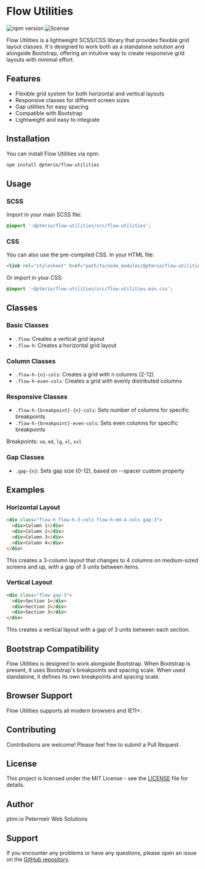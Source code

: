 # Flow Utilities

![npm version](https://img.shields.io/npm/v/@ptmrio/flow-utilities)
![license](https://img.shields.io/npm/l/@ptmrio/flow-utilities)

Flow Utilities is a lightweight SCSS/CSS library that provides flexible grid layout classes. It's designed to work both as a standalone solution and alongside Bootstrap, offering an intuitive way to create responsive grid layouts with minimal effort.

## Features

- Flexible grid system for both horizontal and vertical layouts
- Responsive classes for different screen sizes
- Gap utilities for easy spacing
- Compatible with Bootstrap
- Lightweight and easy to integrate

## Installation

You can install Flow Utilities via npm:

```bash
npm install @ptmrio/flow-utilities
```

## Usage

### SCSS

Import in your main SCSS file:

```scss
@import '~@ptmrio/flow-utilities/src/flow-utilities';
```

### CSS

You can also use the pre-compiled CSS. In your HTML file:

```html
<link rel="stylesheet" href="path/to/node_modules/@ptmrio/flow-utilities/src/flow-utilities.min.css">
```

Or import in your CSS:

```css
@import '~@ptmrio/flow-utilities/src/flow-utilities.min.css';
```

## Classes

### Basic Classes

- `.flow`: Creates a vertical grid layout
- `.flow-h`: Creates a horizontal grid layout

### Column Classes

- `.flow-h-{n}-cols`: Creates a grid with n columns (2-12)
- `.flow-h-even-cols`: Creates a grid with evenly distributed columns

### Responsive Classes

- `.flow-h-{breakpoint}-{n}-cols`: Sets number of columns for specific breakpoints
- `.flow-h-{breakpoint}-even-cols`: Sets even columns for specific breakpoints

Breakpoints: `sm`, `md`, `lg`, `xl`, `xxl`

### Gap Classes

- `.gap-{n}`: Sets gap size (0-12), based on --spacer custom property

## Examples

### Horizontal Layout

```html
<div class="flow-h flow-h-3-cols flow-h-md-4-cols gap-3">
  <div>Column 1</div>
  <div>Column 2</div>
  <div>Column 3</div>
  <div>Column 4</div>
</div>
```

This creates a 3-column layout that changes to 4 columns on medium-sized screens and up, with a gap of 3 units between items.

### Vertical Layout

```html
<div class="flow gap-3">
  <div>Section 1</div>
  <div>Section 2</div>
  <div>Section 3</div>
</div>
```

This creates a vertical layout with a gap of 3 units between each section.

## Bootstrap Compatibility

Flow Utilities is designed to work alongside Bootstrap. When Bootstrap is present, it uses Bootstrap's breakpoints and spacing scale. When used standalone, it defines its own breakpoints and spacing scale.

## Browser Support

Flow Utilities supports all modern browsers and IE11+.

## Contributing

Contributions are welcome! Please feel free to submit a Pull Request.

## License

This project is licensed under the MIT License - see the [LICENSE](LICENSE) file for details.

## Author

ptmr.io Petermeir Web Solutions

## Support

If you encounter any problems or have any questions, please open an issue on the [GitHub repository](https://github.com/ptmrio/flow-utilities).